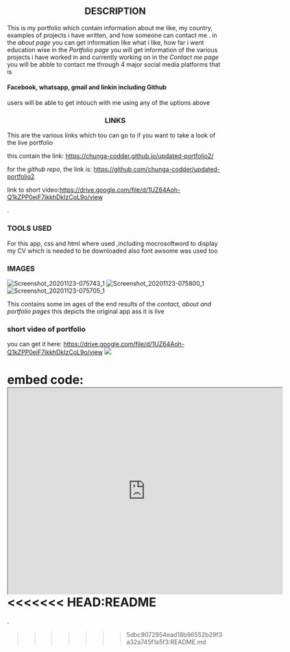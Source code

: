 
<h2 style="text-align:center">DESCRIPTION</h2>
This is my portfolio which contain information about me like,
my country, examples of projects i have written, and how someone can contact me .
in the <i>about page</i> you can get information like what i like, how far i went education wise
in the <i>Portfolio page</i> you will get information of the various projects i have worked in and currently working on
in the <i>Contact me page</i> you will be abble to contact me through 4 major social media platforms that is 
<h4>Facebook, whatsapp, gmail and linkin including Github </h4>
users will be able to get intouch with me using any of the uptions above

<h3 style="text-align:center">LINKS</h3>
This are the various links which tou can go to if you want to take a look of the live portfolio


this contain the link: 
https://chunga-codder.github.io/updated-portfolio2/

for the <i>github repo</i>, the link is:
https://github.com/chunga-codder/updated-portfolio2 


link to short video:https://drive.google.com/file/d/1UZ64Aoh-Q1kZPP0ejF7ikkhDkIzCoL9o/view

.


<h3>TOOLS USED</h3>
For this app, css and html where used ,including mocrosoftword to display my CV which is needed to be downloaded 
also font awsome was used too

<h3>IMAGES</h3>

![Screenshot_20201123-075743_1](https://user-images.githubusercontent.com/71171928/99935969-3db13280-2d62-11eb-9643-269984c59eae.png)
![Screenshot_20201123-075800_1](https://user-images.githubusercontent.com/71171928/99935972-3f7af600-2d62-11eb-9267-968087eebce7.png)
![Screenshot_20201123-075705_1](https://user-images.githubusercontent.com/71171928/99935974-40138c80-2d62-11eb-876b-6b3df7d0b646.png)


This contains some im ages of the end results of the <i>contact, about and portfolio pages</i>
this depicts the original app ass it is live

<h3>short video of portfolio</h3>

you can get it here:
https://drive.google.com/file/d/1UZ64Aoh-Q1kZPP0ejF7ikkhDkIzCoL9o/view
<img src="./assets\Images\Untitled_ Nov 22, 2020 11_48 AM.gif">


embed code: <iframe src="https://drive.google.com/file/d/1UZ64Aoh-Q1kZPP0ejF7ikkhDkIzCoL9o/preview" width="640" height="480"></iframe>
<<<<<<< HEAD:README
=======
.
>>>>>>> 5dbc9072954ead18b96552b29f3a32a745f1a5f3:README.md
